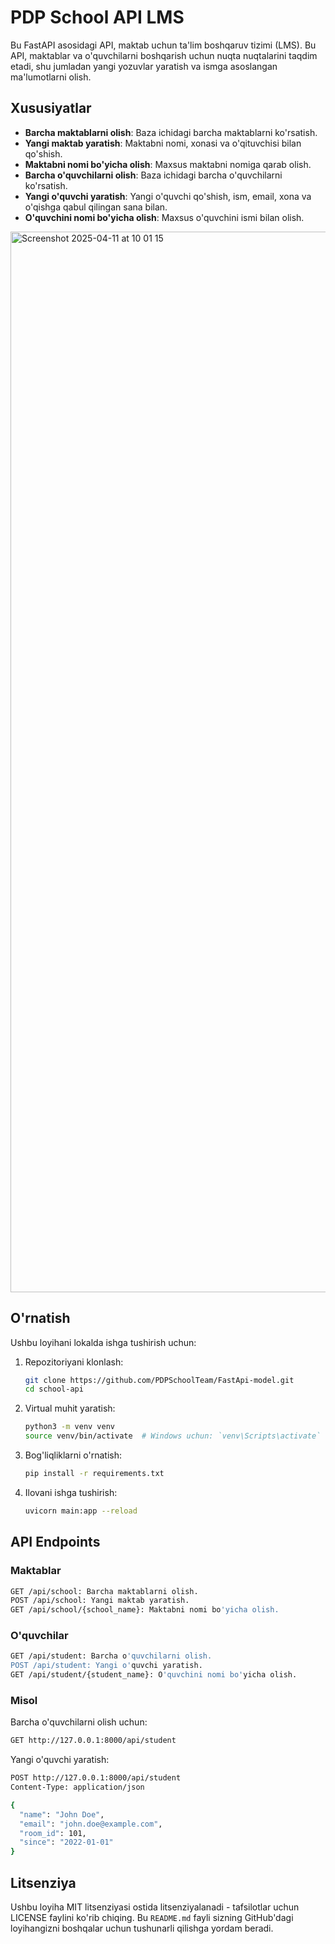 # PDP School API LMS

Bu FastAPI asosidagi API, maktab uchun ta'lim boshqaruv tizimi (LMS). Bu API, maktablar va o'quvchilarni boshqarish uchun nuqta nuqtalarini taqdim etadi, shu jumladan yangi yozuvlar yaratish va ismga asoslangan ma'lumotlarni olish.

## Xususiyatlar

- **Barcha maktablarni olish**: Baza ichidagi barcha maktablarni ko'rsatish.
- **Yangi maktab yaratish**: Maktabni nomi, xonasi va o'qituvchisi bilan qo'shish.
- **Maktabni nomi bo'yicha olish**: Maxsus maktabni nomiga qarab olish.
- **Barcha o'quvchilarni olish**: Baza ichidagi barcha o'quvchilarni ko'rsatish.
- **Yangi o'quvchi yaratish**: Yangi o'quvchi qo'shish, ism, email, xona va o'qishga qabul qilingan sana bilan.
- **O'quvchini nomi bo'yicha olish**: Maxsus o'quvchini ismi bilan olish.

<img width="1697" alt="Screenshot 2025-04-11 at 10 01 15" src="https://github.com/user-attachments/assets/348a7991-4273-4f71-888d-fe1604c7fec4" />


## O'rnatish

Ushbu loyihani lokalda ishga tushirish uchun:

1. Repozitoriyani klonlash:
   ```bash
   git clone https://github.com/PDPSchoolTeam/FastApi-model.git
   cd school-api
   ```
2. Virtual muhit yaratish:
   ```bash
   python3 -m venv venv
   source venv/bin/activate  # Windows uchun: `venv\Scripts\activate`
   ```
3. Bog'liqliklarni o'rnatish:
   ```bash
   pip install -r requirements.txt
   ```
4. Ilovani ishga tushirish:
   ```bash
   uvicorn main:app --reload
   ```
## API Endpoints

### Maktablar
   ```bash
   GET /api/school: Barcha maktablarni olish.
   POST /api/school: Yangi maktab yaratish.
   GET /api/school/{school_name}: Maktabni nomi bo'yicha olish.
   ```
### O'quvchilar
   ```bash
   GET /api/student: Barcha o'quvchilarni olish.
   POST /api/student: Yangi o'quvchi yaratish.
   GET /api/student/{student_name}: O'quvchini nomi bo'yicha olish.
   ```
### Misol

Barcha o'quvchilarni olish uchun:
   ```bash
   GET http://127.0.0.1:8000/api/student
   ```
   Yangi o'quvchi yaratish:
   ```bash
   POST http://127.0.0.1:8000/api/student
   Content-Type: application/json

   {
     "name": "John Doe",
     "email": "john.doe@example.com",
     "room_id": 101,
     "since": "2022-01-01"
   }
   ```
## Litsenziya

Ushbu loyiha MIT litsenziyasi ostida litsenziyalanadi - tafsilotlar uchun LICENSE faylini ko'rib chiqing.
Bu `README.md` fayli sizning GitHub'dagi loyihangizni boshqalar uchun tushunarli qilishga yordam beradi.
